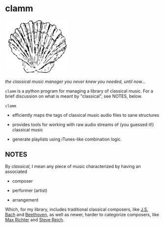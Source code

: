 # clamm

![](clam.png?raw=true)

_the classical music manager you never knew you needed, until now..._

`clamm` is a python program for managing a library of classical music. For a brief discussion on what is meant by "classical", see
NOTES, below. 

`clamm` 

* efficiently maps the tags of classical music audio files to sane structures

* provides tools for working with raw audio streams of (you guessed it!) classical music

* generate playlists using iTunes-like combination logic. 

## NOTES

By _classical_, I mean any piece of music characterized by having an associated 

* composer

* performer (artist)

* arrangement

Which, for my library, includes traditional classical composers, like [J.S. Bach](https://en.wikipedia.org/wiki/Johann_Sebastian\_Bach) and [Beethoven](https://en.wikipedia.org/wiki/Ludwig_van_Beethoven), as well as newer, harder to categorize composers, like [Max Richter](https://en.wikipedia.org/wiki/Max_Richter) and [Steve Reich](https://en.wikipedia.org/wiki/Steve_Reich).

